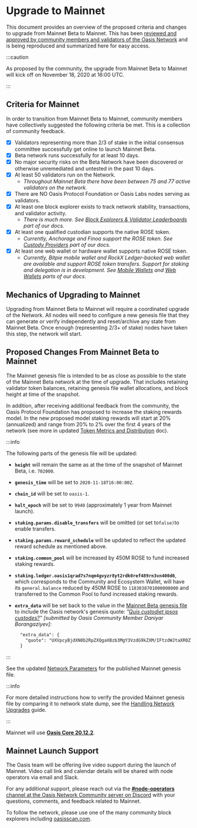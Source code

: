 # Upgrade to Mainnet

This document provides an overview of the proposed criteria and changes to upgrade from Mainnet Beta to Mainnet. This has been [reviewed and approved by community members and validators of the Oasis Network](https://github.com/oasisprotocol/community/discussions/1) and is being reproduced and summarized here for easy access.

:::caution

As proposed by the community, the upgrade from Mainnet Beta to Mainnet will kick off on November 18, 2020 at 16:00 UTC.

:::

## Criteria for Mainnet

In order to transition from Mainnet Beta to Mainnet, community members have collectively suggested the following criteria be met. This is a collection of community feedback.

* [x] Validators representing more than 2/3 of stake in the initial consensus committee successfully get online to launch Mainnet Beta.
* [x] Beta network runs successfully for at least 10 days.
* [x] No major security risks on the Beta Network have been discovered or otherwise unremediated and untested in the past 10 days.
* [x] At least 50 validators run on the Network.
  * _Throughout Mainnet Beta there have been between 75 and 77 active validators on the network._
* [x] There are NO Oasis Protocol Foundation or Oasis Labs nodes serving as validators.
* [x] At least one block explorer exists to track network stability, transactions, and validator activity.
  * _There is much more. See_ [_Block Explorers & Validator Leaderboards_](/general/community-resources/community-made-resources#block-explorers-validator-leaderboards) _part of our docs._
* [x] At least one qualified custodian supports the native ROSE token.
  * _Currently, Anchorage and Finoa support the ROSE token. See_ [_Custody Providers_](/general/manage-tokens/holding-rose-tokens/custody-providers) _part of our docs._
* [x] At least one web wallet or hardware wallet supports native ROSE token.
  * _Currently, Bitpie mobile wallet and RockX Ledger-backed web wallet are available and support ROSE token transfers. Support for staking and delegation is in development. See_ [_Mobile Wallets_](/general/manage-tokens/holding-rose-tokens/bitpie-wallet) _and_ [_Web Wallets_](/general/manage-tokens/oasis-wallets/) _parts of our docs._

## Mechanics of Upgrading to Mainnet

Upgrading from Mainnet Beta to Mainnet will require a coordinated upgrade of the Network. All nodes will need to configure a new genesis file that they can generate or verify independently and reset/archive any state from Mainnet Beta. Once enough (representing 2/3+ of stake) nodes have taken this step, the network will start.

## Proposed Changes From Mainnet Beta to Mainnet

The Mainnet genesis file is intended to be as close as possible to the state of the Mainnet Beta network at the time of upgrade. That includes retaining validator token balances, retaining genesis file wallet allocations, and block height at time of the snapshot.

In addition, after receiving additional feedback from the community, the Oasis Protocol Foundation has proposed to increase the staking rewards model. In the new proposed model staking rewards will start at 20% (annualized) and range from 20% to 2% over the first 4 years of the network (see more in updated [Token Metrics and Distribution](/oasis-network-primer/token-metrics-and-distribution) doc).

:::info

The following parts of the genesis file will be updated:

* **`height`** will remain the same as at the time of the snapshot of Mainnet Beta, i.e. `702000`.
* **`genesis_time`** will be set to `2020-11-18T16:00:00Z`.
* **`chain_id`** will be set to `oasis-1`.
* **`halt_epoch`** will be set to `9940` (approximately 1 year from Mainnet launch).
* **`staking.params.disable_transfers`** will be omitted (or set to`false)`to enable transfers.
* **`staking.params.reward_schedule`** will be updated to reflect the updated reward schedule as mentioned above.
* **`staking.common_pool`** will be increased by 450M ROSE to fund increased staking rewards.
* **`staking.ledger.oasis1qrad7s7nqm4gvyzr8yt2rdk0ref489rn3vn400d6`**, which corresponds to the Community and Ecosystem Wallet, will have its `general.balance` reduced by 450M ROSE to `1183038701000000000` and transferred to the Common Pool to fund increased staking rewards.
* **`extra_data`** will be set back to the value in the [Mainnet Beta genesis file](https://github.com/oasisprotocol/mainnet-artifacts/releases/download/2020-10-01/genesis.json) to include the Oasis network's genesis quote: _”_[_Quis custodiet ipsos custodes?_](https://en.wikipedia.org/wiki/Quis_custodiet_ipsos_custodes%3F)_” \[submitted by Oasis Community Member Daniyar Borangaziyev\]:_

  ```diff
    "extra_data": {
      "quote": "UXVpcyBjdXN0b2RpZXQgaXBzb3MgY3VzdG9kZXM/IFtzdWJtaXR0ZWQgYnkgT2FzaXMgQ29tbXVuaXR5IE1lbWJlciBEYW5peWFyIEJvcmFuZ2F6aXlldl0="
    }
  ```

:::

See the updated [Network Parameters](../README.md) for the published Mainnet genesis file.

:::info

For more detailed instructions how to verify the provided Mainnet genesis file by comparing it to network state dump, see the [Handling Network Upgrades](/operators/maintenance-guides/handling-network-upgrades#example-diff-for-mainnet-beta-to-mainnet-network-upgrade) guide.

:::

Mainnet will use [**Oasis Core 20.12.2**](https://github.com/oasisprotocol/oasis-core/releases/tag/v20.12.2).

## Mainnet Launch Support

The Oasis team will be offering live video support during the launch of Mainnet. Video call link and calendar details will be shared with node operators via email and Slack.

For any additional support, please reach out via the [**#node-operators** channel at the Oasis Network Community server on Discord](/general/oasis-network/connect-with-us) with your questions, comments, and feedback related to Mainnet.

To follow the network, please use one of the many community block explorers including [oasisscan.com](https://www.oasisscan.com/).[  
](https://app.gitbook.com/@oasisprotocol/s/general/~/drafts/-MYKBZ_9kr9NSXQSnUVI/contribute-to-the-network/contribution-guidelines/@merged)

